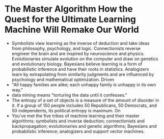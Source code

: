 # The Master Algorithm How the Quest for the Ultimate Learning Machine Will Remake Our World
- Symbolists view learning as the inverse of deduction and take ideas from philosophy, psychology, and logic. Connectionists reverse engineer the brain and are inspired by neuroscience and physics. Evolutionaries simulate evolution on the computer and draw on genetics and evolutionary biology. Bayesians believe learning is a form of probabilistic inference and have their roots in statistics. Analogizers learn by extrapolating from similarity judgments and are influenced by psychology and mathematical optimization. Driven
- "All happy families are alike; each unhappy family is unhappy in its own way."
- data mining means "torturing the data until it confesses."
- The entropy of a set of objects is a measure of the amount of disorder in it. If a group of 150 people includes 50 Republicans, 50 Democrats, and 50 independents, its political entropy is maximum. On
- You've met the five tribes of machine learning and their master algorithms: symbolists and inverse deduction; connectionists and backpropagation; evolutionaries and genetic algorithms; Bayesians and probabilistic inference; analogizers and support vector machines.

